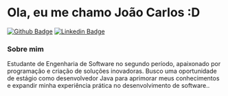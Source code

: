 # Ola, eu me chamo João Carlos :D

[![Github Badge](https://img.shields.io/badge/-Github-000?style=flat-square&logo=Github&logoColor=white&link=https://github.com/jcorreaw)](https://github.com/jcorreawlink)
[![Linkedin Badge](https://img.shields.io/badge/-LinkedIn-blue?style=flat-square&logo=Linkedin&logoColor=white&link=https://www.linkedin.com/in/jcorreaw/)](https://www.linkedin.com/in/jcorreaw/)


### Sobre mim
Estudante de Engenharia de Software no segundo período, apaixonado por programação e criação de soluções inovadoras. Busco uma oportunidade de estágio como desenvolvedor Java para aprimorar meus conhecimentos e expandir minha experiência prática no desenvolvimento de software..

